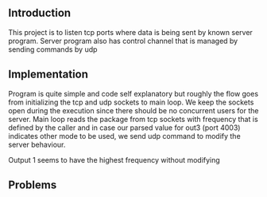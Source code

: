 ## Introduction
This project is to listen tcp ports where data is being sent by known
server program. Server program also has control channel that is managed by
sending commands by udp

## Implementation
Program is quite simple and code self explanatory but roughly the flow goes
from initializing the tcp and udp sockets to main loop. We keep the sockets
open during the execution since there should be no concurrent users for the
server. Main loop reads the package from tcp sockets with frequency that is
defined by the caller and in case our parsed value for out3 (port 4003)
indicates other mode to be used, we send udp command to modify the server
behaviour.

Output 1 seems to have the highest frequency without modifying

## Problems

